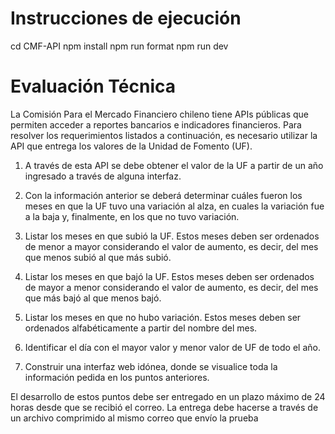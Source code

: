 # Instrucciones de ejecución

cd CMF-API
npm install
npm run format
npm run dev


# Evaluación Técnica


La Comisión Para el Mercado Financiero chileno tiene APIs públicas que permiten acceder a
reportes bancarios e indicadores financieros. Para resolver los requerimientos listados a
continuación, es necesario utilizar la API que entrega los valores de la Unidad de Fomento (UF).

1. A través de esta API se debe obtener el valor de la UF a partir de un año ingresado a
través de alguna interfaz.

2. Con la información anterior se deberá determinar cuáles fueron los meses en que la UF
tuvo una variación al alza, en cuales la variación fue a la baja y, finalmente, en los que no
tuvo variación.

3. Listar los meses en que subió la UF. Estos meses deben ser ordenados de menor a mayor
considerando el valor de aumento, es decir, del mes que menos subió al que más subió.

4. Listar los meses en que bajó la UF. Estos meses deben ser ordenados de mayor a menor
considerando el valor de aumento, es decir, del mes que más bajó al que menos bajó.

5. Listar los meses en que no hubo variación. Estos meses deben ser ordenados
alfabéticamente a partir del nombre del mes.

6. Identificar el día con el mayor valor y menor valor de UF de todo el año.

7. Construir una interfaz web idónea, donde se visualice toda la información pedida en los
puntos anteriores.


El desarrollo de estos puntos debe ser entregado en un plazo máximo de 24 horas desde que se
recibió el correo. La entrega debe hacerse a través de un archivo comprimido al mismo correo
que envío la prueba

